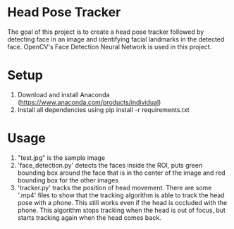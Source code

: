# Head Pose Tracker
The goal of this project is to create a head pose tracker followed by detecting face in an image and identifying facial landmarks in the detected face. OpenCV's Face Detection Neural Network is used in this project.

# Setup
1) Download and install Anaconda (https://www.anaconda.com/products/individual)
2) Install all dependencies using pip install -r requirements.txt

# Usage
1) "test.jpg" is the sample image 
2) 'face_detection.py' detects the faces inside the ROI, puts green bounding box around the face that is in the center of the image and red bounding box for the other images
3) 'tracker.py' tracks the position of head movement. There are some '.mp4' files to show that the tracking algorithm is able to track the head pose with a phone. This still works even if the head is occluded with the phone. This algorithm stops tracking when the head is out of focus, but starts tracking again when the head comes back. 





